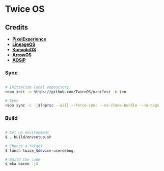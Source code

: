 # Twice OS #

Credits
-------
* [**PixelExperience**](https://github.com/PixelExperience)
* [**LineageOS**](https://github.com/LineageOS)
* [**KomodoOS**](https://github.com/Komodo-OS-Rom)
* [**ArrowOS**](https://github.com/ArrowOS)
* [**AOSiP**](https://github.com/AOSiP)

### Sync ###

```bash

# Initialize local repository
repo init -u https://github.com/TwiceOS/manifest -b ten

# Sync
repo sync -c -j$(nproc --all) --force-sync --no-clone-bundle --no-tags
```

### Build ###

```bash

# Set up environment
$ . build/envsetup.sh

# Choose a target
$ lunch twice_$device-userdebug

# Build the code
$ mka bacon -jX
```
